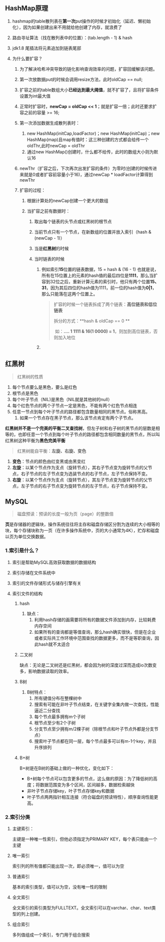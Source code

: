 ## HashMap原理

1. hashmap的table散列表在**第一次**put操作的时候才初始化（延迟、懒初始化），因为如果创建出来不用就给他创建了内存，就浪费了

2. 路由寻址算法（找在散列表中的位置）：(tab.length - 1) & hash

3. jdk1.8 尾插法将元素追加到链表尾部

4. 为什么要扩容？

   1. 为了解决哈希冲突导致的链化影响查询效率的问题，扩容回缓解该问题。

   2. 第一次放数据put的时候会调用resize方法，此时oldCap == null;

   3. 扩容之前的table数组大小**已经达到最大阈值**，就不扩容了，且将扩容条件设置为int最大值

   4. 正常时扩容时，**newCap = oldCap << 1**；就是扩容一倍；此时还要求扩容之前的容量 >= 16;

   5. 第一次添加数据生成散列表时：

      1. new HashMap(initCap,loadFactor)；new HashMap(initCap)；new HashMap(map)且map有值时：这三种创建的方式都会给传一个oldThr,此时newCap = oldThr
      2. 通过new HashMap()创建时，什么都不给传，此时的数组大小则为默认16

   6. newThr（扩容之后，下次再次出发扩容的条件）为零时(创建的时候传进来就是0或者扩容前容量小于16)，通过newCap * loadFactor计算得到 newThr

   7. 扩容的过程：

      1. 根据计算处的newCap创建一个更大的数组

      2. 当扩容之前有数据时：

         1. 取出每个链表的头节点或红黑树的根节点

         2. 当前节点只有一个节点，在新数组的位置并放入索引（hash & (newCap - 1)）

         3. 当是**红黑树**的时候

         4. 当时链表的时候

            1. 例如索引**15**位置的链表数据，15 = hash & (16 - 1) 也就是说，所有在15位置上的元素的hash值的最后四位是**1111**，那么当扩容到32位之后，重新计算元素的索引时，他只有两个位置**15、31**，因为其后四位的hash值为1111，前一位的hash值为**0|1**，那么只能落在这两个位置上。

               > 扩容的时候一个链表拆成了两个链表：**高位链表和低位链表**
               >
               > 拆分的方式：**hash & oldCap == 0 **
               >
               > ​	如：**.... 1  1111	&    16(1 0000)    =    1**，则加到高位链表，否则加入地位
               >
               > 

            2. 







## 红黑树

> 红黑树的性质

1. 每个节点要么是黑色，要么是红色
2. 根节点是黑色
3. 每个叶子节点（NIL)是黑色（NIL就是其他树的null）
4. 每个红色节点的两个子节点一定是黑色，不能有两个红色节点相连
5. 任意一节点到每个叶子节点的路径都包含数量相同的黑节点。俗称黑高。
   1. 如果一个节点存在黑子节点，那么该节点肯定有两个子节点。

**红黑树并不是一个完美的平衡二叉查找树**，但左子树和右子树的黑节点的层数是相等的，也即任意一个节点到每个叶子节点的路径都包含相同数量的黑节点，所以叫红黑树这种平衡为**黑色完美平衡**



> 红黑树能自平衡：**左旋、右旋、变色**

1. **变色**：节点的颜色由红变黑或由黑变红
2. **左旋**：以某个节点作为支点（旋转节点），其右子节点变为旋转节点的父节点，右子节点的左子节点变为选装节点的右子节点，左子节点保持不变。
3. **右旋**：以某个节点作为支点（旋转节点），其左子节点变为旋转节点的父节点，左子节点的右子节点变为旋转节点的左子节点，右子节点保持不变。



## MySQL

> 磁盘预读：预读的长度一般为页（page）的整数倍

**页**是存储器的逻辑块，操作系统往往将主存和磁盘存储区分割为连续的大小相等的块，每个存储块称为一页（在许多操作系统中，页的大小通常为4K），贮存和磁盘以页为单位交换数据。

### 1.索引是什么？

1. 索引是帮助MySQL高效获取数据的数据结构

2. 索引存储在文件系统中

3. 索引的文件存储形式与储存引擎有关

4. 索引文件的结构

   1. hash

      1. 缺点：
         1. 利用hash存储的画需要将所有的数据文件添加到内存，比较耗费内存空间
         2. 如果所有的查询都是等值查询，那么hash确实很快，但是在企业或者实际共工作环境中范围查找的数据更多，而不是等职查询，因此hash就不太适合

   2. 二叉树

      缺点：无论是二叉树还是红黑树，都会因为树的深度过深而造成io次数变多，影响数据读取的效率。

   3. B树

      1. B树特点：
         1. 所有键值分布在整棵树中
         2. 搜索有可能在非叶子节点结束，在关键字全集内做一次查找，性能逼近二分查找
         3. 每个节点最多拥有m个子树
         4. 根节点至少有2个子树
         5. 分支节点至少拥有m/2棵子树（除根节点和叶子节点外都是分支节点）
         6. 搜索叶子节点都在同一层，每个节点最多可以有m-1个key，并且升序排列

   4. B+树

      B+树是在B树的基础上做的一种优化，变化如下：

      * B+树每个节点可以包含更多的节点，这么做的原因：为了降低树的高度；将数据范围变为多个区间，区间越多，数据检索越快
      * 非叶子节点存储key，叶子节点存储key和数据
      * 叶子节点两两指针相互连接（符合磁盘的预读特性），顺序查询性能更高。

### 2.索引分类

1. 主键索引：

   主键是一种唯一性索引，但他必须指定为PRIMARY KEY，每个表只能由一个主键

2. 唯一索引

   索引列的所有值都只能出现一次，即必须唯一，值可以为空

3. 普通索引

   基本的索引类型，值可以为空，没有唯一性的限制

4. 全文索引

   全文索引的索引类型为FULLTEXT。全文索引可以在varchar、char、text类型的列上创建。

5. 组合索引

   多列值组成一个索引，专门用于组合搜索

